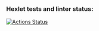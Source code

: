 ### Hexlet tests and linter status:
[![Actions Status](https://github.com/Sint9ra/frontend-project-46/workflows/hexlet-check/badge.svg)](https://github.com/Sint9ra/frontend-project-46/actions)